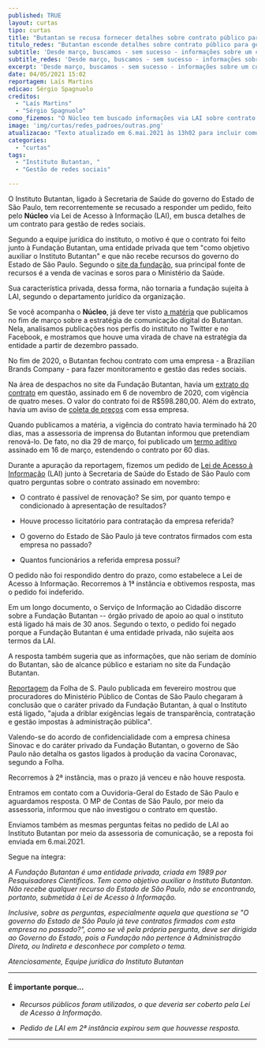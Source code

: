 ```yaml
---
published: TRUE
layout: curtas
tipo: curtas
title: "Butantan se recusa fornecer detalhes sobre contrato público para gestão de redes"
titulo_redes: "Butantan esconde detalhes sobre contrato público para gestão de redes"
subtitle: 'Desde março, buscamos - sem sucesso - informações sobre um contrato com agência'
subtitle_redes: 'Desde março, buscamos - sem sucesso - informações sobre um contrato com agência'
excerpt: 'Desde março, buscamos - sem sucesso - informações sobre um contrato com agência'
date: 04/05/2021 15:02
reportagem: Laís Martins
edicao: Sérgio Spagnuolo
creditos:
  - "Laís Martins"
  - "Sérgio Spagnuolo"
como_fizemos: "O Núcleo tem buscado informações via LAI sobre contrato do Butantan com empresa que faz gestão de redes sociais."
image: 'img/curtas/redes_padroes/outras.png'
atualizacao: "Texto atualizado em 6.mai.2021 às 13h02 para incluir comunicado do Instituto Butantan. Por a Fundação Butantan ser privada, tiramos referências a 'dinheiro público' até termos mais clareza sobre a fonte dos recursos, embora a maior parte venha de vendas ao Ministério da Saúde."
categories:
  - "curtas"
tags:
  - "Instituto Butantan, "
  - "Gestão de redes sociais"

---
```


O Instituto Butantan, ligado à Secretaria de Saúde do governo do Estado de São Paulo, tem recorrentemente se recusado a responder um pedido, feito pelo **Núcleo** via Lei de Acesso à Informação (LAI), em busca detalhes de um contrato para gestão de redes sociais.

Segundo a equipe jurídica do instituto, o motivo é que o contrato foi feito junto à Fundação Butantan, uma entidade privada que tem "como objetivo auxiliar o Instituto Butantan" e que não recebe recursos do governo do Estado de São Paulo. Segundo o [site da fundação](https://fundacaobutantan.org.br/transparencia/informacoes-complementares), sua principal fonte de recursos é a venda de vacinas e soros para o Ministério da Saúde.

Sua característica privada, dessa forma, não tornaria a fundação sujeita à LAI, segundo o departamento jurídico da organização.

Se você acompanha o **Núcleo**, já deve ter visto [a matéria](https://nucleo.jor.br/reportagem/2021-03-25-butantan-comunicao-digital) que publicamos no fim de março sobre a estratégia de comunicação digital do Butantan. Nela, analisamos publicações nos perfis do instituto no Twitter e no Facebook, e mostramos que houve uma virada de chave na estratégia da entidade a partir de dezembro passado.

No fim de 2020, o Butantan fechou contrato com uma empresa - a Brazilian Brands Company - para fazer monitoramento e gestão das redes sociais.

Na área de despachos no site da Fundação Butantan, havia um [extrato do contrato](https://fundacaobutantan.org.br/busca?termo=Brazilian&pag=1) em questão, assinado em 6 de novembro de 2020, com vigência de quatro meses. O valor do contrato foi de R$598.280,00. Além do extrato, havia um aviso de [coleta de preços](https://fundacaobutantan.org.br/despachos-da-superintendencia/homologacoes/processo-001-0708-002.396-2020) com essa empresa.

Quando publicamos a matéria, a vigência do contrato havia terminado há 20 dias, mas a assessoria de imprensa do Butantan informou que pretendiam renová-lo. De fato, no dia 29 de março, foi publicado um [termo aditivo](https://fundacaobutantan.org.br/despachos-da-superintendencia/extratos/processo-n-graus-001-0708-002.396-2020) assinado em 16 de março, estendendo o contrato por 60 dias.

Durante a apuração da reportagem, fizemos um pedido de [Lei de Acesso à Informação](https://www.justica.gov.br/Acesso) (LAI) junto à Secretaria de Saúde do Estado de São Paulo com quatro perguntas sobre o contrato assinado em novembro:

- O contrato é passível de renovação? Se sim, por quanto tempo e condicionado à apresentação de resultados?

- Houve processo licitatório para contratação da empresa referida?

- O governo do Estado de São Paulo já teve contratos firmados com esta empresa no passado?

- Quantos funcionários a referida empresa possui?

O pedido não foi respondido dentro do prazo, como estabelece a Lei de Acesso à Informação. Recorremos à 1ª instância e obtivemos resposta, mas o pedido foi indeferido.

Em um longo documento, o Serviço de Informação ao Cidadão discorre sobre a Fundação Butantan -- órgão privado de apoio ao qual o instituto está ligado há mais de 30 anos. Segundo o texto, o pedido foi negado porque a Fundação Butantan é uma entidade privada, não sujeita aos termos da LAI.

A resposta também sugeria que as informações, que não seriam de domínio do Butantan, são de alcance público e estariam no site da Fundação Butantan.

[Reportagem](https://www1.folha.uol.com.br/equilibrioesaude/2021/02/butantan-usa-fundacao-privada-para-driblar-regras-do-poder-publico-diz-ministerio-publico-de-contas.shtml) da Folha de S. Paulo publicada em fevereiro mostrou que procuradores do Ministério Público de Contas de São Paulo chegaram à conclusão que o caráter privado da Fundação Butantan, à qual o Instituto está ligado, "ajuda a driblar exigências legais de transparência, contratação e gestão impostas à administração pública".

Valendo-se do acordo de confidencialidade com a empresa chinesa Sinovac e do caráter privado da Fundação Butantan, o governo de São Paulo não detalha os gastos ligados à produção da vacina Coronavac, segundo a Folha.

Recorremos à 2ª instância, mas o prazo já venceu e não houve resposta.

Entramos em contato com a Ouvidoria-Geral do Estado de São Paulo e aguardamos resposta. O MP de Contas de São Paulo, por meio da assessoria, informou que não investigou o contrato em questão.

Enviamos também as mesmas perguntas feitas no pedido de LAI ao Instituto Butantan por meio da assessoria de comunicação, se a reposta foi enviada em 6.mai.2021.

Segue na íntegra:

*A Fundação Butantan é uma entidade privada, criada em 1989 por Pesquisadores Científicos. Tem como objetivo auxiliar o Instituto Butantan. Não recebe qualquer recurso do Estado de São Paulo, não se encontrando, portanto, submetida à Lei de Acesso à Informação.*

*Inclusive, sobre as perguntas, especialmente aquela que questiona se "O governo do Estado de São Paulo já teve contratos firmados com esta empresa no passado?", como se vê pela própria pergunta, deve ser dirigida ao Governo do Estado, pois a Fundação não pertence à Administração Direta, ou Indireta e desconhece por completo o tema.*

*Atenciosamente,
Equipe jurídica do Instituto Butantan*

---

#### É importante porque...

- *Recursos públicos foram utilizados, o que deveria ser coberto pela Lei de Acesso à Informação.*

- *Pedido de LAI em 2ª instância expirou sem que houvesse resposta.*

---

